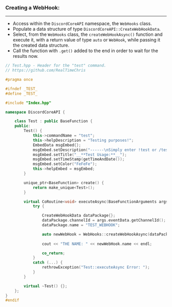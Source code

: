 ### **Creating a WebHook:**
---
- Access within the `DiscordCoreAPI` namespace, the `WebHooks` class.
- Populate a data structure of type `DiscordCoreAPI::CreateWebHookData`.
- Select, from the `WebHooks` class, the `createWebHookAsync()` function and execute it, with a return value of type `auto` or `WebHook`, while passing it the created data structure.
- Call the function with `.get()` added to the end in order to wait for the results now.

```cpp
// Test.hpp - Header for the "test" command.
// https://github.com/RealTimeChris

#pragma once

#ifndef _TEST_
#define _TEST_

#include "Index.hpp"

namespace DiscordCoreAPI {

	class Test : public BaseFunction {
	public:
		Test() {
			this->commandName = "test";
			this->helpDescription = "Testing purposes!";
			EmbedData msgEmbed{};
			msgEmbed.setDescription("------\nSimply enter !test or /test!\n------");
			msgEmbed.setTitle("__**Test Usage:**__");
			msgEmbed.setTimeStamp(getTimeAndDate());
			msgEmbed.setColor("FeFeFe");
			this->helpEmbed = msgEmbed;
		}

		unique_ptr<BaseFunction> create() {
			return make_unique<Test>();
		}

		virtual CoRoutine<void> executeAsync(BaseFunctionArguments args) {
			try {

				CreateWebHookData dataPackage{};
				dataPackage.channelId = args.eventData.getChannelId();
				dataPackage.name = "TEST_WEBHOOK";

				auto newWebHook = WebHooks::createWebHookAsync(dataPackage).get();
 
				cout << "THE NAME: " << newWebHook.name << endl;

				co_return;
			}
			catch (...) {
				rethrowException("Test::executeAsync Error: ");
			}
		}

		virtual ~Test() {};
	};
}
#endif
```
